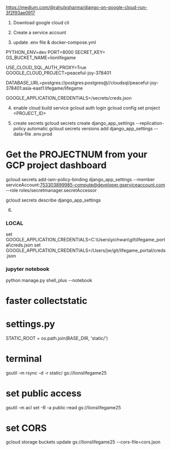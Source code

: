 https://medium.com/@rahulxsharma/django-on-google-cloud-run-3f2f93ae0917

1. Download google cloud cli

2. Create a service account

3. update .env file & docker-compose.yml

PYTHON_ENV=dev
PORT=8000
SECRET_KEY=<SECRET>
GS_BUCKET_NAME=lionlifegame

USE_CLOUD_SQL_AUTH_PROXY=True
GOOGLE_CLOUD_PROJECT=peaceful-joy-378401

DATABASE_URL=postgres://postgres:postgres@//cloudsql/peaceful-joy-378401:asia-east1:lifegame/lifegame

GOOGLE_APPLICATION_CREDENTIALS=/secrets/creds.json

4. enable cloud build service 
gcloud auth login
gcloud config set project <PROJECT_ID>

5. create secrets
gcloud secrets create django_app_settings --replication-policy automatic
gcloud secrets versions add django_app_settings --data-file .env.prod

# Get the PROJECTNUM from your GCP project dashboard
gcloud secrets add-iam-policy-binding django_app_settings --member serviceAccount:753303899985-compute@developer.gserviceaccount.com --role roles/secretmanager.secretAccessor

gcloud secrets describe django_app_settings

6. 

### LOCAL
set GOOGLE_APPLICATION_CREDENTIALS=C:\Users\yichwan\git\lifegame_portal\creds.json
set GOOGLE_APPLICATION_CREDENTIALS=/Users/jw/git/lifegame_portal/creds.json
### jupyter notebook
python manage.py shell_plus --notebook

# faster collectstatic
# settings.py
STATIC_ROOT = os.path.join(BASE_DIR, 'static/')
# terminal
gsutil -m rsync -d -r static/ gs://lionslifegame25
# set public access
gsutil -m acl set -R -a public-read gs://lionslifegame25  

# set CORS
gcloud storage buckets update gs://lionslifegame25 --cors-file=cors.json
